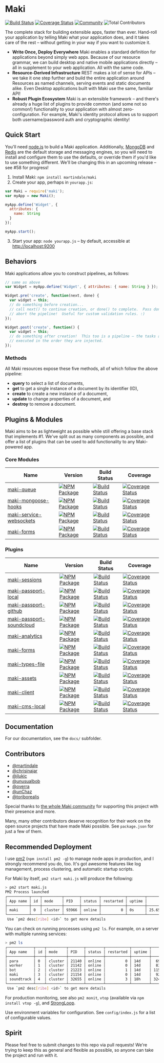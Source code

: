 Maki
==============
[![Build Status](https://img.shields.io/travis/martindale/maki.svg?branch=master&style=flat-square)](https://travis-ci.org/martindale/maki)
[![Coverage Status](https://img.shields.io/coveralls/martindale/maki.svg?style=flat-square)](https://coveralls.io/r/martindale/maki)
[![Community](https://chat.maki.io/badge.svg?style=flat-square)](https://chat.maki.io)
![Total Contributors](https://img.shields.io/github/contributors/martindale/maki.svg?style=flat-square)

The complete stack for building extensible apps, faster than ever.  Hand-roll your application by telling Maki what your application does, and it takes care of the rest – without getting in your way if you want to customize it.

- **Write Once, Deploy Everywhere** Maki enables a standard definition for applications beyond simply web apps.  Because of our resource grammar, we can build desktop and native mobile applications directly – all in supplement to your web application.  All with the same code.
- **Resource-Derived Infrastructure**  REST makes a lot of sense for APIs – we take it one step further and build the entire application around Resources as named channels, serving events and static documents alike.  Even Desktop applications built with Maki use the same, familiar API!
- **Robust Plugin Ecosystem** Maki is an extensible framework – and there's already a huge list of plugins to provide common (and some not so common!) functionality to your application with almost zero-configuration.  For example, Maki's identity protocol allows us to support both username/password auth and cryptographic identity!

## Quick Start
You'll need [node.js](http://nodejs.org) to build a Maki application.   Additionally, [MongoDB](http://mongodb.org) and [Redis](http://redis.org) are the default storage and messaging engines, so you will need to install and configure them to use the defaults, or override them if you'd like to use something different.  We'll be changing this in an upcoming release – see #58 for progress!

1. Install Maki: `npm install martindale/maki`
2. Create your app, perhaps in `yourapp.js`:
  ```javascript
  var Maki = require('maki');
  var myApp = new Maki();

  myApp.define('Widget', {
    attributes: {
      name: String
    }
  });

  myApp.start();
  ```
3. Start your app: `node yourapp.js` – by default, accessible at [http://localhost:9200](http://localhost:9200)

## Behaviors
Maki applications allow you to construct pipelines, as follows:

```javascript
// same as above
var Widget = myApp.define('Widget', { attributes: { name: String } });

Widget.pre('create', function(next, done) {
  var widget = this;
  // do something before creation...
  // call next() to continue creation, or done() to complete.  Pass done(err) to
  // abort the pipeline!  Useful for custom validation rules. :)
});

Widget.post('create', function() {
  var widget = this;
  // do something after creation!  This too is a pipeline – the tasks are
  // executed in the order they are injected.
});
```

### Methods
All Maki resources expose these five methods, all of which follow the above pipeline:

- **query** to select a list of documents,
- **get** to get a single instance of a document by its identifier (ID),
- **create** to create a new instance of a document,
- **update** to change properties of a document, and
- **destroy** to remove a document.

## Plugins & Modules
Maki aims to be as lightweight as possible while still offering a base stack that implements #1.  We've split out as many components as possible, and offer a list of plugins that can be used to add functionality to any Maki-powered app.

### Core Modules
| Name              | Version  |   Build Status | Coverage |
|-------------------|----------|----------------|----------|
| [maki-queue](https://github.com/martindale/maki-queue) | [![NPM Package](https://img.shields.io/npm/v/maki-queue.svg?style=flat-square)](https://www.npmjs.org/package/maki-queue) | [![Build Status](https://img.shields.io/travis/martindale/maki-queue.svg?branch=master&style=flat-square)](https://travis-ci.org/martindale/maki-queue) | [![Coverage Status](https://img.shields.io/coveralls/martindale/maki-queue.svg?style=flat-square)](https://coveralls.io/r/martindale/maki-queue) |
| [maki-mongoose-hooks](https://github.com/martindale/maki-mongoose-hooks) | [![NPM Package](https://img.shields.io/npm/v/maki-mongoose-hooks.svg?style=flat-square)](https://www.npmjs.org/package/maki-mongoose-hooks) | [![Build Status](https://img.shields.io/travis/martindale/maki-mongoose-hooks.svg?branch=master&style=flat-square)](https://travis-ci.org/martindale/maki-mongoose-hooks) | [![Coverage Status](https://img.shields.io/coveralls/martindale/maki-mongoose-hooks.svg?style=flat-square)](https://coveralls.io/r/martindale/maki-mongoose-hooks) |
| [maki-service-websockets](https://github.com/martindale/maki-service-websockets) | [![NPM Package](https://img.shields.io/npm/v/maki-service-websockets.svg?style=flat-square)](https://www.npmjs.org/package/maki-service-websockets) | [![Build Status](https://img.shields.io/travis/martindale/maki-service-websockets.svg?branch=master&style=flat-square)](https://travis-ci.org/martindale/maki-service-websockets) | [![Coverage Status](https://img.shields.io/coveralls/martindale/maki-service-websockets.svg?style=flat-square)](https://coveralls.io/r/martindale/maki-service-websockets) |
| [maki-forms](https://github.com/martindale/maki-forms) | [![NPM Package](https://img.shields.io/npm/v/maki-forms.svg?style=flat-square)](https://www.npmjs.org/package/maki-forms) | [![Build Status](https://img.shields.io/travis/martindale/maki-forms.svg?branch=master&style=flat-square)](https://travis-ci.org/martindale/maki-forms) | [![Coverage Status](https://img.shields.io/coveralls/martindale/maki-forms.svg?style=flat-square)](https://coveralls.io/r/martindale/maki-forms) |

### Plugins
| Name              | Version  |   Build Status | Coverage |
|-------------------|----------|----------------|----------|
| [maki-sessions](https://github.com/martindale/maki-sessions) | [![NPM Package](https://img.shields.io/npm/v/maki-sessions.svg?style=flat-square)](https://www.npmjs.org/package/maki-sessions) | [![Build Status](https://img.shields.io/travis/martindale/maki-sessions.svg?branch=master&style=flat-square)](https://travis-ci.org/martindale/maki-sessions) | [![Coverage Status](https://img.shields.io/coveralls/martindale/maki-sessions.svg?style=flat-square)](https://coveralls.io/r/martindale/maki-sessions) |
| [maki-passport-local](https://github.com/martindale/maki-passport-local) | [![NPM Package](https://img.shields.io/npm/v/maki-passport-local.svg?style=flat-square)](https://www.npmjs.org/package/maki-passport-local) | [![Build Status](https://img.shields.io/travis/martindale/maki-passport-local.svg?branch=master&style=flat-square)](https://travis-ci.org/martindale/maki-passport-local) | [![Coverage Status](https://img.shields.io/coveralls/martindale/maki-passport-local.svg?style=flat-square)](https://coveralls.io/r/martindale/maki-passport-local) |
| [maki-passport-github](https://github.com/martindale/maki-passport-github) | [![NPM Package](https://img.shields.io/npm/v/maki-passport-github.svg?style=flat-square)](https://www.npmjs.org/package/maki-passport-github) | [![Build Status](https://img.shields.io/travis/martindale/maki-passport-github.svg?branch=master&style=flat-square)](https://travis-ci.org/martindale/maki-passport-github) | [![Coverage Status](https://img.shields.io/coveralls/martindale/maki-passport-github.svg?style=flat-square)](https://coveralls.io/r/martindale/maki-passport-github) |
| [maki-passport-soundcloud](https://github.com/martindale/maki-passport-soundcloud) | [![NPM Package](https://img.shields.io/npm/v/maki-passport-soundcloud.svg?style=flat-square)](https://www.npmjs.org/package/maki-passport-soundcloud) | [![Build Status](https://img.shields.io/travis/martindale/maki-passport-soundcloud.svg?branch=master&style=flat-square)](https://travis-ci.org/martindale/maki-passport-soundcloud) | [![Coverage Status](https://img.shields.io/coveralls/martindale/maki-passport-soundcloud.svg?style=flat-square)](https://coveralls.io/r/martindale/maki-passport-soundcloud) |
| [maki-analytics](https://github.com/martindale/maki-analytics) | [![NPM Package](https://img.shields.io/npm/v/maki-analytics.svg?style=flat-square)](https://www.npmjs.org/package/maki-analytics) | [![Build Status](https://img.shields.io/travis/martindale/maki-analytics.svg?branch=master&style=flat-square)](https://travis-ci.org/martindale/maki-analytics) | [![Coverage Status](https://img.shields.io/coveralls/martindale/maki-analytics.svg?style=flat-square)](https://coveralls.io/r/martindale/maki-analytics) |
| [maki-forms](https://github.com/martindale/maki-forms) | [![NPM Package](https://img.shields.io/npm/v/maki-forms.svg?style=flat-square)](https://www.npmjs.org/package/maki-forms) | [![Build Status](https://img.shields.io/travis/martindale/maki-forms.svg?branch=master&style=flat-square)](https://travis-ci.org/martindale/maki-forms) | [![Coverage Status](https://img.shields.io/coveralls/martindale/maki-forms.svg?style=flat-square)](https://coveralls.io/r/martindale/maki-forms) |
| [maki-types-file](https://github.com/martindale/maki-types-file) | [![NPM Package](https://img.shields.io/npm/v/maki-types-file.svg?style=flat-square)](https://www.npmjs.org/package/maki-types-file) | [![Build Status](https://img.shields.io/travis/martindale/maki-types-file.svg?branch=master&style=flat-square)](https://travis-ci.org/martindale/maki-types-file) | [![Coverage Status](https://img.shields.io/coveralls/martindale/maki-types-file.svg?style=flat-square)](https://coveralls.io/r/martindale/maki-types-file) |
| [maki-assets](https://github.com/martindale/maki-assets) | [![NPM Package](https://img.shields.io/npm/v/maki-assets.svg?style=flat-square)](https://www.npmjs.org/package/maki-assets) | [![Build Status](https://img.shields.io/travis/martindale/maki-assets.svg?branch=master&style=flat-square)](https://travis-ci.org/martindale/maki-assets) | [![Coverage Status](https://img.shields.io/coveralls/martindale/maki-assets.svg?style=flat-square)](https://coveralls.io/r/martindale/maki-assets) |
| [maki-client](https://github.com/martindale/maki-client) | [![NPM Package](https://img.shields.io/npm/v/maki-client.svg?style=flat-square)](https://www.npmjs.org/package/maki-client) | [![Build Status](https://img.shields.io/travis/martindale/maki-client.svg?branch=master&style=flat-square)](https://travis-ci.org/martindale/maki-client) | [![Coverage Status](https://img.shields.io/coveralls/martindale/maki-client.svg?style=flat-square)](https://coveralls.io/r/martindale/maki-client) |
| [maki-cms-local](https://github.com/martindale/maki-cms-local) | [![NPM Package](https://img.shields.io/npm/v/maki-cms-local.svg?style=flat-square)](https://www.npmjs.org/package/maki-cms-local) | [![Build Status](https://img.shields.io/travis/martindale/maki-cms-local.svg?branch=master&style=flat-square)](https://travis-ci.org/martindale/maki-cms-local) | [![Coverage Status](https://img.shields.io/coveralls/martindale/maki-cms-local.svg?style=flat-square)](https://coveralls.io/r/martindale/maki-cms-local) |

## Documentation
For our documentation, see the `docs/` subfolder.

## Contributors
- [@martindale](https://github.com/martindale)
- [@chrisinajar](https://github.com/chrisinajar)
- [@jlukic](https://github.com/jlukic)
- [@unusualbob](https://github.com/unusualbob)
- [@overra](https://github.com/overra)
- [@unChaz](https://github.com/unChaz)
- [@toriborealis](https://github.com/toriborealis)

Special thanks to [the whole Maki community](https://maki.io/people) for supporting this project with their presence and more.

Many, many other contributors deserve recognition for their work on the open source projects that have made Maki possible.  See `package.json` for just a few of them.

## Recommended Deployment
I use [pm2](https://github.com/unitech/pm2) (`npm install pm2 -g`) to manage node apps in production, and I strongly recommend you do, too.  It's got awesome features like log management, process clustering, and automatic startup scripts.

For Maki by itself, `pm2 start maki.js` will produce the following:
```bash
> pm2 start maki.js
PM2 Process launched
┌──────────┬────┬─────────┬───────┬────────┬───────────┬────────┬─────────────┬─────────────┐
│ App name │ id │ mode    │ PID   │ status │ restarted │ uptime │      memory │    watching │
├──────────┼────┼─────────┼───────┼────────┼───────────┼────────┼─────────────┼─────────────┤
│ maki     │ 0  │ cluster │ 93966 │ online │         0 │ 0s     │ 25.652 MB   │ unactivated │
└──────────┴────┴─────────┴───────┴────────┴───────────┴────────┴─────────────┴─────────────┘
 Use `pm2 desc[ribe] <id>` to get more details
```

You can check on running processes using `pm2 ls`.  For example, on a server with multiple running services:
```bash
> pm2 ls
┌────────────┬────┬─────────┬───────┬────────┬───────────┬────────┬──────────────┬─────────────┐
│ App name   │ id │ mode    │ PID   │ status │ restarted │ uptime │       memory │    watching │
├────────────┼────┼─────────┼───────┼────────┼───────────┼────────┼──────────────┼─────────────┤
│ para       │ 0  │ cluster │ 21140 │ online │         0 │ 14d    │  69.734 MB   │ unactivated │
│ worker     │ 1  │ cluster │ 21142 │ online │         0 │ 14d    │  83.996 MB   │ unactivated │
│ bot        │ 2  │ cluster │ 21223 │ online │         1 │ 14d    │ 115.543 MB   │ unactivated │
│ maki       │ 3  │ cluster │ 21154 │ online │         0 │ 14d    │  92.676 MB   │ unactivated │
│ soundtrack │ 4  │ cluster │ 32655 │ online │         3 │ 18h    │ 324.176 MB   │ unactivated │
└────────────┴────┴─────────┴───────┴────────┴───────────┴────────┴──────────────┴─────────────┘
 Use `pm2 desc[ribe] <id>` to get more details
```

For production monitoring, see also `pm2 monit`, `vtop` (available via `npm install vtop -g`), and [StrongLoop](http://strongloop.com/).

Use environment variables for configuration.  See `config/index.js` for a list of configurable values.

## Spirit
Please feel free to submit changes to this repo via pull requests!  We're trying to keep this as general and flexible as possible, so anyone can take the project and run with it.

